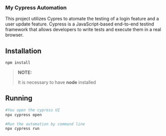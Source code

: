 ### My Cypress Automation

This project utilizes Cypres to atomate the testing of a login feature and a user update feature. Cypress is a JavaScript-based end-to-end testind framework that allows developers to write tests and execute them in a real browser.

## Installation
```bash
npm install
```
>**NOTE:**
>
>It is necessary to have **node** installed

## Running
```bash
#You open the cypress UI
npx cypress open

#Run the automation by command line
npx cypress run
```
